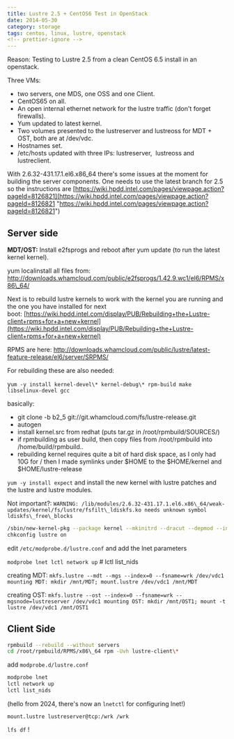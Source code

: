 ```yaml
---
title: Lustre 2.5 + CentOS6 Test in OpenStack
date: 2014-05-30
category: storage
tags: centos, linux, lustre, openstack
<!-- prettier-ignore -->
---
```


Reason: Testing to Lustre 2.5 from a clean CentOS 6.5 install in an openstack.

Three VMs:

- two servers, one MDS, one OSS and one Client.
- CentOS65 on all.
- An open internal ethernet network for the lustre traffic (don't forget
  firewalls).
- Yum updated to latest kernel.
- Two volumes presented to the lustreserver and lustreoss for MDT + OST, both
  are at /dev/vdc.
- Hostnames set.
- /etc/hosts updated with three IPs: lustreserver,  lustreoss and lustreclient.

With 2.6.32-431.17.1.el6.x86_64 there's some issues at the moment for building
the server components. One needs to use the latest branch for 2.5 so the
instructions are
[https://wiki.hpdd.intel.com/pages/viewpage.action?pageId=8126821](https://wiki.hpdd.intel.com/pages/viewpage.action?pageId=8126821 "https://wiki.hpdd.intel.com/pages/viewpage.action?pageId=8126821")

## Server side

**MDT/OST:** Install e2fsprogs and reboot after yum update (to run the latest
kernel kernel).

yum localinstall all files from:
<http://downloads.whamcloud.com/public/e2fsprogs/1.42.9.wc1/el6/RPMS/x86\_64/>

Next is to rebuild lustre kernels to work with the kernel you are running and
the one you have installed for next
boot: [https://wiki.hpdd.intel.com/display/PUB/Rebuilding+the+Lustre-client+rpms+for+a+new+kernel](https://wiki.hpdd.intel.com/display/PUB/Rebuilding+the+Lustre-client+rpms+for+a+new+kernel)

RPMS are here:
<http://downloads.whamcloud.com/public/lustre/latest-feature-release/el6/server/SRPMS/>

For rebuilding these are also needed:

y`um -y install kernel-devel\* kernel-debug\* rpm-build make libselinux-devel gcc`

basically:

- git clone -b b2_5 git://git.whamcloud.com/fs/lustre-release.git
- autogen
- install kernel.src from redhat (puts tar.gz in /root/rpmbuild/SOURCES/)
- if rpmbuilding as user build, then copy files from /root/rpmbuild into
  /home/build/rpmbuild..
- rebuilding kernel requires quite a bit of hard disk space, as I only had 10G
  for / then I made symlinks under $HOME to the $HOME/kernel and
  $HOME/lustre-release

`yum -y install expect` and install the new kernel with lustre patches and the
lustre and lustre modules.

Not important?:
`WARNING: /lib/modules/2.6.32-431.17.1.el6.x86\_64/weak-updates/kernel/fs/lustre/fsfilt\_ldiskfs.ko needs unknown symbol ldiskfs\_free\_blocks`

```bash
/sbin/new-kernel-pkg --package kernel --mkinitrd --dracut --depmod --install 2.6.32.431.17.1.el6\_lustre
chkconfig lustre on
```

edit `/etc/modprobe.d/lustre.conf` and add the lnet parameters

`modprobe lnet lctl network up` # lctl list_nids

creating MDT:
`mkfs.lustre --mdt --mgs --index=0 --fsname=wrk /dev/vdc1 mounting MDT: mkdir /mnt/MDT; mount.lustre /dev/vdc1 /mnt/MDT`

creating
OST: `mkfs.lustre --ost --index=0 --fsname=wrk --mgsnode=lustreserver /dev/vdc1 mounting OST: mkdir /mnt/OST1; mount -t lustre /dev/vdc1 /mnt/OST1`

## Client Side

```bash
rpmbuild --rebuild --without servers
cd /root/rpmbuild/RPMS/x86\_64 rpm -Uvh lustre-client\*
```

add `modprobe.d/lustre.conf`

```bash
modprobe lnet
lctl network up
lctl list_nids
```

(hello from 2024, there's now an `lnetctl` for configuring lnet!)

`mount.lustre lustreserver@tcp:/wrk /wrk`

`lfs df` !
